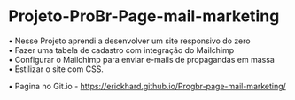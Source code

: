 # Projeto-ProBr-Page-mail-marketing

•	Nesse Projeto aprendi a desenvolver um site responsivo do zero 
<br>
•	Fazer uma tabela de cadastro com integração do Mailchimp
<br>
•	Configurar o Mailchimp para enviar e-mails de propagandas em massa
<br>
•	Estilizar o site com CSS.  

• Pagina no Git.io - https://erickhard.github.io/Progbr-page-mail-marketing/
